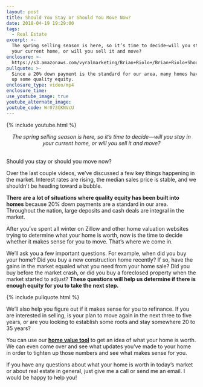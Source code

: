 ```yaml
---
layout: post
title: Should You Stay or Should You Move Now?
date: 2018-04-19 19:29:00
tags:
  - Real Estate
excerpt: >-
  The spring selling season is here, so it’s time to decide—will you stay in
  your current home, or will you sell it and move?
enclosure: >-
  https://s3.amazonaws.com/vyralmarketing/Brian+Riolo+/Brian+Riolo+Should+you+stay+or+should+you+move.mp4
pullquote: >-
  Since a 20% down payment is the standard for our area, many homes have built
  up some quality equity.
enclosure_type: video/mp4
enclosure_time:
use_youtube_image: true
youtube_alternate_image:
youtube_code: Wr073CKNVcU
---
```


{% include youtube.html %}

<center><em>The spring selling season is here, so it&rsquo;s time to decide&mdash;will you stay in your current home, or will you sell it and move?</em></center>

<center>&nbsp;</center>

Should you stay or should you move now? 

Over the last couple videos, we’ve discussed a few key things happening in the market. Interest rates are rising, the median sales price is stable, and we shouldn’t be heading toward a bubble. 

**There are a lot of situations where quality equity has been built into homes** because 20% down payments are a standard in our area. Throughout the nation, large deposits and cash deals are integral in the market. 

After you’ve spent all winter on Zillow and other home valuation websites trying to determine what your home is worth, now is the time to decide whether it makes sense for you to move. That’s where we come in. 

We’ll ask you a few important questions. For example, when did you buy your home? Did you buy a new construction home recently? If so, have the gains in the market equaled what you need from your home sale? Did you buy before the market crash, or did you buy a foreclosed property when the market started to adjust? **These questions will help us determine if there is enough equity for you to take the next step.**

{% include pullquote.html %}

We’ll also help you figure out if it makes sense for you to refinance. If you are interested in selling, is your plan to move again in the next three to five years, or are you looking to establish some roots and stay somewhere 20 to 35 years? 

You can use our **[home value tool](http://www.rioloresidentialgroup.com/cma/property-valuation/)** to get an idea of what your home is worth. We can even come over and see what updates you’ve made to your home in order to tighten up those numbers and see what makes sense for you.

If you have any questions about what your home is worth in today’s market or about real estate in general, just give me a call or send me an email. I would be happy to help you!<br>